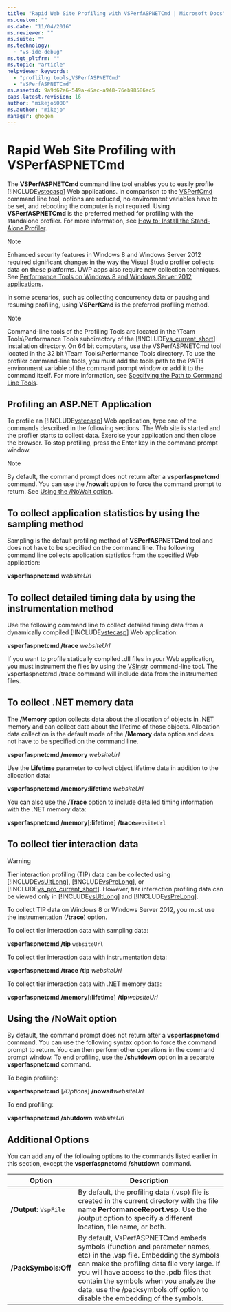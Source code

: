 ```yaml
---
title: "Rapid Web Site Profiling with VSPerfASPNETCmd | Microsoft Docs"
ms.custom: ""
ms.date: "11/04/2016"
ms.reviewer: ""
ms.suite: ""
ms.technology: 
  - "vs-ide-debug"
ms.tgt_pltfrm: ""
ms.topic: "article"
helpviewer_keywords: 
  - "proflilng tools,VSPerfASPNETCmd"
  - "VSPerfASPNETCmd"
ms.assetid: 9a9d62a6-549a-45ac-a948-76eb98586ac5
caps.latest.revision: 16
author: "mikejo5000"
ms.author: "mikejo"
manager: ghogen
---
```

# Rapid Web Site Profiling with VSPerfASPNETCmd
The **VSPerfASPNETCmd** command line tool enables you to easily profile [!INCLUDE[vstecasp](../code-quality/includes/vstecasp_md.md)] Web applications. In comparison to the [VSPerfCmd](../profiling/vsperfcmd.md) command line tool, options are reduced, no environment variables have to be set, and rebooting the computer is not required. Using **VSPerfASPNETCmd** is the preferred method for profiling with the standalone profiler. For more information, see [How to: Install the Stand-Alone Profiler](../profiling/how-to-install-the-stand-alone-profiler.md).  
  
> [!NOTE]
>  Enhanced security features in Windows 8 and Windows Server 2012 required significant changes in the way the Visual Studio profiler collects data on these platforms. UWP apps also require new collection techniques. See [Performance Tools on Windows 8 and Windows Server 2012 applications](../profiling/performance-tools-on-windows-8-and-windows-server-2012-applications.md).  
  
 In some scenarios, such as collecting concurrency data or pausing and resuming profiling, using **VSPerfCmd** is the preferred profiling method.  
  
> [!NOTE]
>  Command-line tools of the Profiling Tools are located in the \Team Tools\Performance Tools subdirectory of the [!INCLUDE[vs_current_short](../code-quality/includes/vs_current_short_md.md)] installation directory. On 64 bit computers, use the VSPerfASPNETCmd tool located in the 32 bit \Team Tools\Performance Tools directory. To use the profiler command-line tools, you must add the tools path to the PATH environment variable of the command prompt window or add it to the command itself. For more information, see [Specifying the Path to Command Line Tools](../profiling/specifying-the-path-to-profiling-tools-command-line-tools.md).  
  
## Profiling an ASP.NET Application  
 To profile an [!INCLUDE[vstecasp](../code-quality/includes/vstecasp_md.md)] Web application, type one of the commands described in the following sections. The Web site is started and the profiler starts to collect data. Exercise your application and then close the browser. To stop profiling, press the Enter key in the command prompt window.  
  
> [!NOTE]
>  By default, the command prompt does not return after a **vsperfaspnetcmd** command. You can use the **/nowait** option to force the command prompt to return. See [Using the /NoWait option](#UsingNoWait).  
  
## To collect application statistics by using the sampling method  
 Sampling is the default profiling method of **VSPerfASPNETCmd** tool and does not have to be specified on the command line. The following command line collects application statistics from the specified Web application:  
  
 **vsperfaspnetcmd**  *websiteUrl*  
  
## To collect detailed timing data by using the instrumentation method  
 Use the following command line to collect detailed timing data from a dynamically compiled [!INCLUDE[vstecasp](../code-quality/includes/vstecasp_md.md)] Web application:  
  
 **vsperfaspnetcmd /trace**  *websiteUrl*  
  
 If you want to profile statically compiled .dll files in your Web application, you must instrument the files by using the [VSInstr](../profiling/vsinstr.md) command-line tool. The vsperfaspnetcmd /trace command will include data from the instrumented files.  
  
## To collect .NET memory data  
 The **/Memory** option collects data about the allocation of objects in .NET memory and can collect data about the lifetime of those objects. Allocation data collection is the default mode of the **/Memory** data option and does not have to be specified on the command line.  
  
 **vsperfaspnetcmd /memory** *websiteUrl*  
  
 Use the **Lifetime** parameter to collect object lifetime data in addition to the allocation data:  
  
 **vsperfaspnetcmd /memory:lifetime** *websiteUrl*  
  
 You can also use the **/Trace** option to include detailed timing information with the .NET memory data:  
  
 **vsperfaspnetcmd /memory**[**:lifetime**] **/trace**`websiteUrl`  
  
## To collect tier interaction data  
  
> [!WARNING]
>  Tier interaction profiling (TIP) data can be collected using [!INCLUDE[vsUltLong](../code-quality/includes/vsultlong_md.md)], [!INCLUDE[vsPreLong](../code-quality/includes/vsprelong_md.md)], or [!INCLUDE[vs_pro_current_short](../profiling/includes/vs_pro_current_short_md.md)]. However, tier interaction profiling data can be viewed only in [!INCLUDE[vsUltLong](../code-quality/includes/vsultlong_md.md)] and [!INCLUDE[vsPreLong](../code-quality/includes/vsprelong_md.md)].  
>   
>  To collect TIP data on Windows 8 or Windows Server 2012, you must use the instrumentation (**/trace**) option.  
  
 To collect tier interaction data with sampling data:  
  
 **vsperfaspnetcmd /tip** `websiteUrl`  
  
 To collect tier interaction data with instrumentation data:  
  
 **vsperfaspnetcmd /trace /tip** *websiteUrl*  
  
 To collect tier interaction data with .NET memory data:  
  
 **vsperfaspnetcmd /memory**[**:lifetime**] **/tip***websiteUrl*  
  
##  <a name="UsingNoWait"></a> Using the /NoWait option  
 By default, the command prompt does not return after a **vsperfaspnetcmd** command. You can use the following syntax option to force the command prompt to return. You can then perform other operations in the command prompt window. To end profiling, use the **/shutdown** option in a separate **vsperfaspnetcmd** command.  
  
 To begin profiling:  
  
 **vsperfaspnetcmd** [*/Options*] **/nowait***websiteUrl*  
  
 To end profiling:  
  
 **vsperfaspnetcmd /shutdown** *websiteUrl*  
  
## Additional Options  
 You can add any of the following options to the commands listed earlier in this section, except the **vsperfaspnetcmd /shutdown** command.  
  
|Option|Description|  
|------------|-----------------|  
|**/Output:** `VspFile`|By default, the profiling data (.vsp) file is created in the current directory with the file name **PerformanceReport.vsp**. Use the /output option to specify a different location, file name, or both.|  
|**/PackSymbols:Off**|By default, VsPerfASPNETCmd embeds symbols (function and parameter names, etc) in the .vsp file. Embedding the symbols can make the profiling data file very large. If you will have access to the .pdb files that contain the symbols when you analyze the data, use the /packsymbols:off option to disable the embedding of the symbols.|
